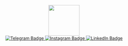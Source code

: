 <div id="header" align="center">
  <img src="https://media.giphy.com/media/iIqmM5tTjmpOB9mpbn/giphy.gif?cid=ecf05e47vmseg4zshww63jpj7oq214iq4lvzuj301r6ya1te&ep=v1_gifs_search&rid=giphy.gif&ct=g" width="100"/>
</div>

<div id="badges" align="center">
  <a href="https://t.me/VladLesun" target="_blanck">
    <img src="https://img.shields.io/badge/Telegram-blue?style=flat&logo=Telegram&logoColor=white" alt="Telegram Badge"/>
  </a>
  <a href="https://www.instagram.com/vladlesun" target="_blanck">
    <img src="https://img.shields.io/badge/Instagram-E4405F?style=flat&logo=instagram&logoColor=white" alt="Instagram Badge"/>
  </a>
  <a href="https://www.linkedin.com/in/vladlesun/" target="_blanck">
    <img src="https://img.shields.io/badge/LinkedIn-blue?style=flat&logo=linkedin&logoColor=white" alt="LinkedIn Badge"/>
  </a>
</div>
